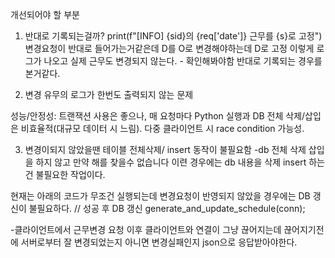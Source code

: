 개선되어야 할 부분

1. 반대로 기록되는걸까? 
 print(f"[INFO] {sid}의 {req['date']} 근무를 {s}로 고정") 
 변경요청이 반대로 들어가는거같은데 D를 O로 변경해야하는데 
 D로 고정 이렇게 로그가 나오고 실제 근무도 변경되지 않는다. - 확인해봐야함 반대로 기록되는 경우를 본거같다.

2. 변경 유무의 로그가 한번도 출력되지 않는 문제




성능/안정성: 트랜잭션 사용은 좋으나, 매 요청마다 Python 실행과 DB 전체 삭제/삽입은 비효율적(대규모 데이터 시 느림). 다중 클라이언트 시 race condition 가능성.

3. 변경이되지 않았을땐 테이블 전체삭제/ insert 동작이 불필요함 
-db 전체 삭제 삽입을 하지 않고 만약 해를 찾을수 없습니다 이련 경우에는 db 내용을 삭제 insert 하는건 불필요한 작업이다. 


현재는  아래의 코드가 무조건 실행되는데  변경요청이 반영되지 않았을 경우에는 DB 갱신이 불필요하다.
// 성공 후 DB 갱신
 generate_and_update_schedule(conn);


-클라이언트에서 근무변경 요청 이후 클라이언트와 연결이 그냥 끊어지는데 끊어지기전에 서버로부터 잘 변경되었는지 아니면 변경실패인지 json으로 응답받아야한다.


